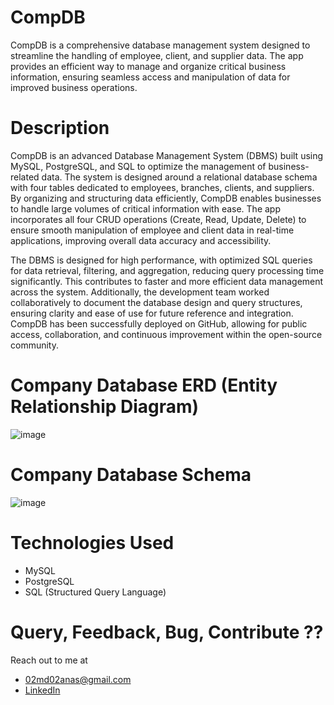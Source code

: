 # CompDB
CompDB is a comprehensive database management system designed to streamline the handling of employee, client, and supplier data. The app provides an efficient way to manage and organize critical business information, ensuring seamless access and manipulation of data for improved business operations.
# Description
CompDB is an advanced Database Management System (DBMS) built using MySQL, PostgreSQL, and SQL to optimize the management of business-related data. The system is designed around a relational database schema with four tables dedicated to employees, branches, clients, and suppliers. By organizing and structuring data efficiently, CompDB enables businesses to handle large volumes of critical information with ease. The app incorporates all four CRUD operations (Create, Read, Update, Delete) to ensure smooth manipulation of employee and client data in real-time applications, improving overall data accuracy and accessibility.

The DBMS is designed for high performance, with optimized SQL queries for data retrieval, filtering, and aggregation, reducing query processing time significantly. This contributes to faster and more efficient data management across the system. Additionally, the development team worked collaboratively to document the database design and query structures, ensuring clarity and ease of use for future reference and integration. CompDB has been successfully deployed on GitHub, allowing for public access, collaboration, and continuous improvement within the open-source community.
# Company Database ERD (Entity Relationship Diagram)
![image](https://github.com/user-attachments/assets/e519be20-b2df-42c5-b5e4-b34112074cfc)
# Company Database Schema
![image](https://github.com/user-attachments/assets/448b5456-29ad-4520-854b-98af782f4dbc)
# Technologies Used
* MySQL 
* PostgreSQL
* SQL (Structured Query Language)
# Query, Feedback, Bug, Contribute ?? 
Reach out to me at
* 02md02anas@gmail.com
* [LinkedIn](https://www.linkedin.com/in/md-anas-dce/)
